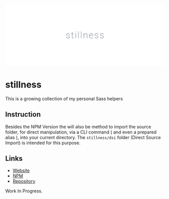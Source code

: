 ![](./assets/img/banner.png)

# stillness

This is a growing collection of my personal Sass helpers

## Instruction

Besides the NPM Version the will also be method to import the source folder, for direct manipulation, via a CLI command ( and even a prepared alias ), into your current directory. The `stillness/dsi` folder (Direct Source Import) is intended for this purpose.

## Links

- [Website](https://nibru.dev/stillness)
- [NPM](https://www.npmjs.com/package/stillness)
- [Repository](https://github.com/nikbrunner/stillness)

Work In Progress.
